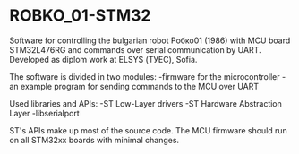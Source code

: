 # ROBKO_01-STM32
Software for controlling the bulgarian robot Робко01 (1986) with MCU board STM32L476RG and commands over serial communication by UART.  Developed as diplom work at ELSYS (ТУЕС), Sofia.

The software is divided in two modules:
-firmware for the microcontroller
-an example program for sending commands to the MCU over UART

Used libraries and APIs:
-ST Low-Layer drivers
-ST Hardware Abstraction Layer
-libserialport

ST's APIs make up most of the source code. The MCU firmware should run on all STM32xx boards with minimal changes.
